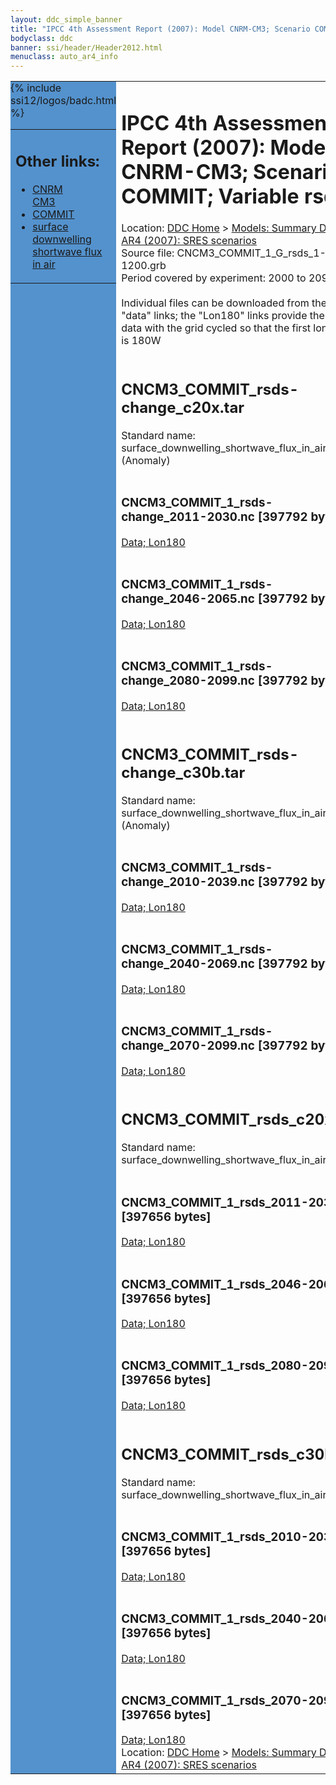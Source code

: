 ```yaml
---
layout: ddc_simple_banner
title: "IPCC 4th Assessment Report (2007): Model CNRM-CM3; Scenario COMMIT; Variable rsds"
bodyclass: ddc
banner: ssi/header/Header2012.html
menuclass: auto_ar4_info
---
```



<table width="100%" border="0" cellspacing="0" cellpadding="0" style="border-collapse: collapse;">
<tr style="margin:0;padding:0;border:0;">
<td style="margin:0;padding:0;border:0;height:1pt;width:150pt;background:#5492CD;" valign="top" >

<div id="lh-col2" class="auto_ar4_info">
<table class="menumain" bgcolor="#5492CD" cellspacing="0" width="100%" border="0">
<tr><td>
<h2> Other links:</h2>
<ul>
<li><a href="/auto/ar4/model-CNRM-CM3.html">CNRM<br/>CM3</a></li>
<li><a href="/auto/ar4/scenario-COMMIT.html">COMMIT</a></li>
<li><a href="/auto/ar4/var-surface_downwelling_shortwave_flux_in_air.html">surface downwelling<br/> shortwave flux in air</a></li>
</ul>
</td></tr>
{% include ssi12/logos/badc.html %}
</table>
</div>
</td>
<td><h1>IPCC 4th Assessment Report (2007): Model CNRM-CM3; Scenario COMMIT; Variable rsds</h1>

<!-- Breadcrumb1 -->
<div id="breadcrumb1" align="left">
Location: <a href="/index.html">DDC Home</a> > <a href="/sim/gcm_clim/">Models: Summary Data</a>
> <a href="/sim/gcm_clim/SRES_AR4/index.html">AR4 (2007): SRES scenarios</a>
</div>
<!-- End of Breadcrumb1 -->Source file: CNCM3_COMMIT_1_G_rsds_1-1200.grb
<br/>
Period covered by experiment: 2000 to 2099<br/>
<br/>Individual files can be downloaded from the "data" links; the "Lon180" links provide the same data
         with the grid cycled so that the first longitude is 180W<br/>
<br/><h2>CNCM3_COMMIT_rsds-change_c20x.tar</h2>
Standard name: surface_downwelling_shortwave_flux_in_air (Anomaly)<br>
<br/><h3>CNCM3_COMMIT_1_rsds-change_2011-2030.nc [397792 bytes]</h3>
<a href="http://apps.ipcc-data.org/cgi-bin/downl/ar4_nc/rsds/CNCM3_COMMIT_1_rsds-change_2011-2030.nc">Data; </a><a href="http://apps.ipcc-data.org/cgi-bin/downl/ar4_nc/rsds/CNCM3_COMMIT_1_rsds-change_2011-2030.cyto180.nc"> Lon180</a><br/>
<br/><h3>CNCM3_COMMIT_1_rsds-change_2046-2065.nc [397792 bytes]</h3>
<a href="http://apps.ipcc-data.org/cgi-bin/downl/ar4_nc/rsds/CNCM3_COMMIT_1_rsds-change_2046-2065.nc">Data; </a><a href="http://apps.ipcc-data.org/cgi-bin/downl/ar4_nc/rsds/CNCM3_COMMIT_1_rsds-change_2046-2065.cyto180.nc"> Lon180</a><br/>
<br/><h3>CNCM3_COMMIT_1_rsds-change_2080-2099.nc [397792 bytes]</h3>
<a href="http://apps.ipcc-data.org/cgi-bin/downl/ar4_nc/rsds/CNCM3_COMMIT_1_rsds-change_2080-2099.nc">Data; </a><a href="http://apps.ipcc-data.org/cgi-bin/downl/ar4_nc/rsds/CNCM3_COMMIT_1_rsds-change_2080-2099.cyto180.nc"> Lon180</a><br/>
<br/><h2>CNCM3_COMMIT_rsds-change_c30b.tar</h2>
Standard name: surface_downwelling_shortwave_flux_in_air (Anomaly)<br>
<br/><h3>CNCM3_COMMIT_1_rsds-change_2010-2039.nc [397792 bytes]</h3>
<a href="http://apps.ipcc-data.org/cgi-bin/downl/ar4_nc/rsds/CNCM3_COMMIT_1_rsds-change_2010-2039.nc">Data; </a><a href="http://apps.ipcc-data.org/cgi-bin/downl/ar4_nc/rsds/CNCM3_COMMIT_1_rsds-change_2010-2039.cyto180.nc"> Lon180</a><br/>
<br/><h3>CNCM3_COMMIT_1_rsds-change_2040-2069.nc [397792 bytes]</h3>
<a href="http://apps.ipcc-data.org/cgi-bin/downl/ar4_nc/rsds/CNCM3_COMMIT_1_rsds-change_2040-2069.nc">Data; </a><a href="http://apps.ipcc-data.org/cgi-bin/downl/ar4_nc/rsds/CNCM3_COMMIT_1_rsds-change_2040-2069.cyto180.nc"> Lon180</a><br/>
<br/><h3>CNCM3_COMMIT_1_rsds-change_2070-2099.nc [397792 bytes]</h3>
<a href="http://apps.ipcc-data.org/cgi-bin/downl/ar4_nc/rsds/CNCM3_COMMIT_1_rsds-change_2070-2099.nc">Data; </a><a href="http://apps.ipcc-data.org/cgi-bin/downl/ar4_nc/rsds/CNCM3_COMMIT_1_rsds-change_2070-2099.cyto180.nc"> Lon180</a><br/>
<br/><h2>CNCM3_COMMIT_rsds_c20x.tar</h2>
Standard name: surface_downwelling_shortwave_flux_in_air<br>
<br/><h3>CNCM3_COMMIT_1_rsds_2011-2030.nc [397656 bytes]</h3>
<a href="http://apps.ipcc-data.org/cgi-bin/downl/ar4_nc/rsds/CNCM3_COMMIT_1_rsds_2011-2030.nc">Data; </a><a href="http://apps.ipcc-data.org/cgi-bin/downl/ar4_nc/rsds/CNCM3_COMMIT_1_rsds_2011-2030.cyto180.nc"> Lon180</a><br/>
<br/><h3>CNCM3_COMMIT_1_rsds_2046-2065.nc [397656 bytes]</h3>
<a href="http://apps.ipcc-data.org/cgi-bin/downl/ar4_nc/rsds/CNCM3_COMMIT_1_rsds_2046-2065.nc">Data; </a><a href="http://apps.ipcc-data.org/cgi-bin/downl/ar4_nc/rsds/CNCM3_COMMIT_1_rsds_2046-2065.cyto180.nc"> Lon180</a><br/>
<br/><h3>CNCM3_COMMIT_1_rsds_2080-2099.nc [397656 bytes]</h3>
<a href="http://apps.ipcc-data.org/cgi-bin/downl/ar4_nc/rsds/CNCM3_COMMIT_1_rsds_2080-2099.nc">Data; </a><a href="http://apps.ipcc-data.org/cgi-bin/downl/ar4_nc/rsds/CNCM3_COMMIT_1_rsds_2080-2099.cyto180.nc"> Lon180</a><br/>
<br/><h2>CNCM3_COMMIT_rsds_c30b.tar</h2>
Standard name: surface_downwelling_shortwave_flux_in_air<br>
<br/><h3>CNCM3_COMMIT_1_rsds_2010-2039.nc [397656 bytes]</h3>
<a href="http://apps.ipcc-data.org/cgi-bin/downl/ar4_nc/rsds/CNCM3_COMMIT_1_rsds_2010-2039.nc">Data; </a><a href="http://apps.ipcc-data.org/cgi-bin/downl/ar4_nc/rsds/CNCM3_COMMIT_1_rsds_2010-2039.cyto180.nc"> Lon180</a><br/>
<br/><h3>CNCM3_COMMIT_1_rsds_2040-2069.nc [397656 bytes]</h3>
<a href="http://apps.ipcc-data.org/cgi-bin/downl/ar4_nc/rsds/CNCM3_COMMIT_1_rsds_2040-2069.nc">Data; </a><a href="http://apps.ipcc-data.org/cgi-bin/downl/ar4_nc/rsds/CNCM3_COMMIT_1_rsds_2040-2069.cyto180.nc"> Lon180</a><br/>
<br/><h3>CNCM3_COMMIT_1_rsds_2070-2099.nc [397656 bytes]</h3>
<a href="http://apps.ipcc-data.org/cgi-bin/downl/ar4_nc/rsds/CNCM3_COMMIT_1_rsds_2070-2099.nc">Data; </a><a href="http://apps.ipcc-data.org/cgi-bin/downl/ar4_nc/rsds/CNCM3_COMMIT_1_rsds_2070-2099.cyto180.nc"> Lon180</a><br/>
<!-- Breadcrumb2 -->
<div id="breadcrumb2" align="left">
Location: <a href="/index.html">DDC Home</a> > <a href="/sim/gcm_clim/">Models: Summary Data</a>
> <a href="/sim/gcm_clim/SRES_AR4/index.html">AR4 (2007): SRES scenarios</a>
</div>
<!-- End of Breadcrumb2 --></td></tr></table>
